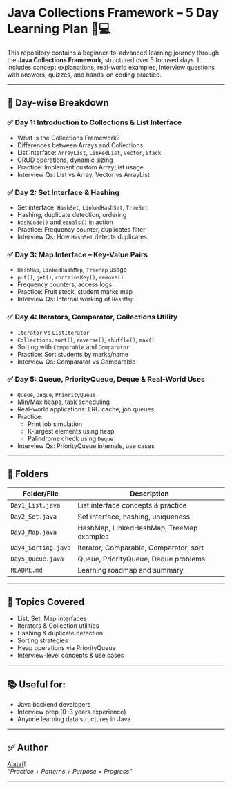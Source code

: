 # Java Collections Framework – 5 Day Learning Plan 🧠💻

This repository contains a beginner-to-advanced learning journey through the **Java Collections Framework**, structured over 5 focused days. It includes concept explanations, real-world examples, interview questions with answers, quizzes, and hands-on coding practice.

---

## 📅 Day-wise Breakdown

### ✅ **Day 1: Introduction to Collections & List Interface**
- What is the Collections Framework?
- Differences between Arrays and Collections
- List interface: `ArrayList`, `LinkedList`, `Vector`, `Stack`
- CRUD operations, dynamic sizing
- Practice: Implement custom ArrayList usage
- Interview Qs: List vs Array, Vector vs ArrayList

### ✅ **Day 2: Set Interface & Hashing**
- Set interface: `HashSet`, `LinkedHashSet`, `TreeSet`
- Hashing, duplicate detection, ordering
- `hashCode()` and `equals()` in action
- Practice: Frequency counter, duplicates filter
- Interview Qs: How `HashSet` detects duplicates

### ✅ **Day 3: Map Interface – Key-Value Pairs**
- `HashMap`, `LinkedHashMap`, `TreeMap` usage
- `put()`, `get()`, `containsKey()`, `remove()`
- Frequency counters, access logs
- Practice: Fruit stock, student marks map
- Interview Qs: Internal working of `HashMap`

### ✅ **Day 4: Iterators, Comparator, Collections Utility**
- `Iterator` vs `ListIterator`
- `Collections.sort()`, `reverse()`, `shuffle()`, `max()`
- Sorting with `Comparable` and `Comparator`
- Practice: Sort students by marks/name
- Interview Qs: Comparator vs Comparable

### ✅ **Day 5: Queue, PriorityQueue, Deque & Real-World Uses**
- `Queue`, `Deque`, `PriorityQueue`
- Min/Max heaps, task scheduling
- Real-world applications: LRU cache, job queues
- Practice:
  - Print job simulation
  - K-largest elements using heap
  - Palindrome check using `Deque`
- Interview Qs: PriorityQueue internals, use cases

---

## 📁 Folders

| Folder/File         | Description                                |
|---------------------|--------------------------------------------|
| `Day1_List.java`    | List interface concepts & practice         |
| `Day2_Set.java`     | Set interface, hashing, uniqueness         |
| `Day3_Map.java`     | HashMap, LinkedHashMap, TreeMap examples   |
| `Day4_Sorting.java` | Iterator, Comparable, Comparator, sort     |
| `Day5_Queue.java`   | Queue, PriorityQueue, Deque problems       |
| `README.md`         | Learning roadmap and summary               |

---

## 🧠 Topics Covered

- List, Set, Map interfaces
- Iterators & Collection utilities
- Hashing & duplicate detection
- Sorting strategies
- Heap operations via PriorityQueue
- Interview-level concepts & use cases

---

## 📚 Useful for:
- Java backend developers
- Interview prep (0–3 years experience)
- Anyone learning data structures in Java

---

## ✅ Author
[Alataf](https://www.linkedin.com/in/mealtf/)!  
_“Practice + Patterns + Purpose = Progress”_

---

